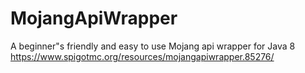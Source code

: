 # MojangApiWrapper
A beginner"s friendly and easy to use Mojang api wrapper for Java 8
https://www.spigotmc.org/resources/mojangapiwrapper.85276/
